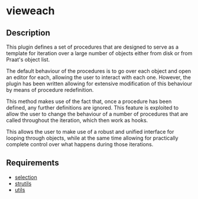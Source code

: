 vieweach
========

Description
-----------

This plugin defines a set of procedures that are designed to serve as a template for iteration over a large number of objects either from disk or from Praat's object list.

The default behaviour of the procedures is to go over each object and open an editor for each, allowing the user to interact with each one. However, the plugin has been written allowing for extensive modification of this behaviour by means of procedure redefinition.

This method makes use of the fact that, once a procedure has been defined, any further definitions are ignored. This feature is exploited to allow the user to change the behaviour of a number of procedures that are called throughout the iteration, which then work as hooks.

This allows the user to make use of a robust and unified interface for looping through objects, while at the same time allowing for practically complete control over what happens during those iterations.

Requirements
------------

* [selection](https://gitlab.com/cpran/plugin_selection)
* [strutils](https://gitlab.com/cpran/plugin_strutils)
* [utils](https://gitlab.com/cpran/plugin_utils)
